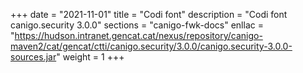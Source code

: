 +++
date        = "2021-11-01"
title       = "Codi font"
description = "Codi font canigo.security 3.0.0"
sections    = "canigo-fwk-docs"
enllac		= "https://hudson.intranet.gencat.cat/nexus/repository/canigo-maven2/cat/gencat/ctti/canigo.security/3.0.0/canigo.security-3.0.0-sources.jar"
weight		= 1
+++
